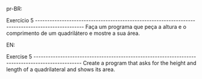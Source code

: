 pr-BR:

Exercício 5 --------------------------------------------------------------------------------------------------
Faça um programa que peça a altura e o comprimento de um quadrilátero e mostre a sua área.

EN:

Exercise 5 --------------------------------------------------------------------------------------------------
Create a program that asks for the height and length of a quadrilateral and shows its area.
